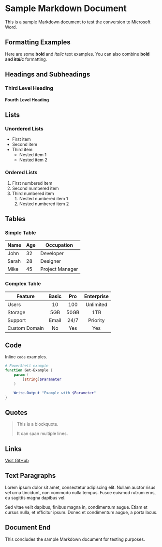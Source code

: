 # Sample Markdown Document

This is a sample Markdown document to test the conversion to Microsoft Word.

## Formatting Examples

Here are some **bold** and *italic* text examples. You can also combine **bold and *italic*** formatting.

## Headings and Subheadings

### Third Level Heading

#### Fourth Level Heading

## Lists

### Unordered Lists

- First item
- Second item
- Third item
  - Nested item 1
  - Nested item 2

### Ordered Lists

1. First numbered item
2. Second numbered item
3. Third numbered item
   1. Nested numbered item 1
   2. Nested numbered item 2

## Tables

### Simple Table

| Name  | Age | Occupation    |
|-------|-----|---------------|
| John  | 32  | Developer     |
| Sarah | 28  | Designer      |
| Mike  | 45  | Project Manager |

### Complex Table

| Feature       | Basic | Pro | Enterprise |
|---------------|:-----:|:---:|:----------:|
| Users         | 10    | 100 | Unlimited  |
| Storage       | 5GB   | 50GB| 1TB        |
| Support       | Email | 24/7| Priority    |
| Custom Domain | No    | Yes | Yes        |

## Code

Inline `code` examples.

```powershell
# PowerShell example
function Get-Example {
    param (
        [string]$Parameter
    )
    
    Write-Output "Example with $Parameter"
}
```

## Quotes

> This is a blockquote.
> 
> It can span multiple lines.

## Links

[Visit GitHub](https://github.com)

## Text Paragraphs

Lorem ipsum dolor sit amet, consectetur adipiscing elit. Nullam auctor risus vel urna tincidunt, non commodo nulla tempus. Fusce euismod rutrum eros, eu sagittis magna dapibus vel.

Sed vitae velit dapibus, finibus magna in, condimentum augue. Etiam et cursus nulla, et efficitur ipsum. Donec et condimentum augue, a porta lacus. 

## Document End

This concludes the sample Markdown document for testing purposes. 